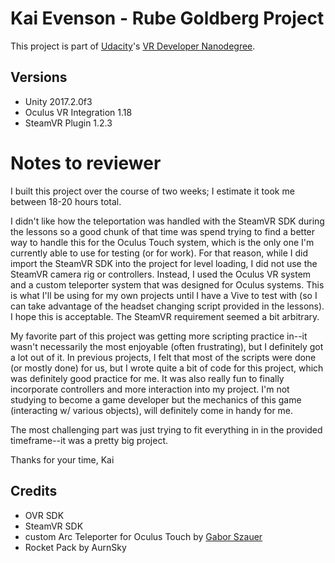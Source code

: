 # Kai Evenson -  Rube Goldberg Project

This project is part of [Udacity](https://www.udacity.com "Udacity - Be in demand")'s [VR Developer Nanodegree](https://www.udacity.com/course/vr-developer-nanodegree--nd017).

## Versions
- Unity 2017.2.0f3
- Oculus VR Integration 1.18
- SteamVR Plugin 1.2.3

# Notes to reviewer
I built this project over the course of two weeks; I estimate it took me between 18-20 hours total.

I didn't like how the teleportation was handled with the SteamVR SDK during the lessons so a good chunk of that time was spend trying to find a better way to handle this for the Oculus Touch system, which is the only one I'm currently able to use for testing (or for work). For that reason, while I did import the SteamVR SDK into the project for level loading, I did not use the SteamVR camera rig or controllers. Instead, I used the Oculus VR system and a custom teleporter system that was designed for Oculus systems. This is what I'll be using for my own projects until I have a Vive to test with (so I can take advantage of the headset changing script provided in the lessons). I hope this is acceptable. The SteamVR requirement seemed a bit arbitrary.

My favorite part of this project was getting more scripting practice in--it wasn't necessarily the most enjoyable (often frustrating), but I definitely got a lot out of it. In previous projects, I felt that most of the scripts were done (or mostly done) for us, but I wrote quite a bit of code for this project, which was definitely good practice for me. It was also really fun to finally incorporate controllers and more interaction into my project. I'm not studying to become a game developer but the mechanics of this game (interacting w/ various objects), will definitely come in handy for me.  

The most challenging part was just trying to fit everything in in the provided timeframe--it was a pretty big project.

Thanks for your time,
Kai


## Credits
- OVR SDK
- SteamVR SDK
- custom Arc Teleporter for Oculus Touch by [Gabor Szauer](https://developer.oculus.com/blog/teleport-curves-with-the-gear-vr-controller/)
- Rocket Pack by AurnSky
